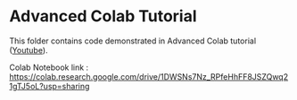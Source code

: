 # Advanced Colab Tutorial

This folder contains code demonstrated in Advanced Colab tutorial ([Youtube](https://www.youtube.com/watch?v=qxBWBeDnLt8&t=2256s)).

Colab Notebook link : https://colab.research.google.com/drive/1DWSNs7Nz_RPfeHhFF8JSZQwq21gTJ5oL?usp=sharing
